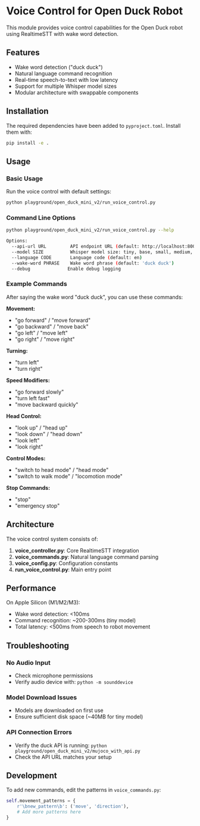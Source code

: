 # Voice Control for Open Duck Robot

This module provides voice control capabilities for the Open Duck robot using RealtimeSTT with wake word detection.

## Features

- Wake word detection ("duck duck")
- Natural language command recognition
- Real-time speech-to-text with low latency
- Support for multiple Whisper model sizes
- Modular architecture with swappable components

## Installation

The required dependencies have been added to `pyproject.toml`. Install them with:

```bash
pip install -e .
```

## Usage

### Basic Usage

Run the voice control with default settings:

```bash
python playground/open_duck_mini_v2/run_voice_control.py
```

### Command Line Options

```bash
python playground/open_duck_mini_v2/run_voice_control.py --help

Options:
  --api-url URL         API endpoint URL (default: http://localhost:8000)
  --model SIZE          Whisper model size: tiny, base, small, medium, large (default: tiny)
  --language CODE       Language code (default: en)
  --wake-word PHRASE    Wake word phrase (default: 'duck duck')
  --debug              Enable debug logging
```

### Example Commands

After saying the wake word "duck duck", you can use these commands:

**Movement:**
- "go forward" / "move forward"
- "go backward" / "move back"
- "go left" / "move left"
- "go right" / "move right"

**Turning:**
- "turn left"
- "turn right"

**Speed Modifiers:**
- "go forward slowly"
- "turn left fast"
- "move backward quickly"

**Head Control:**
- "look up" / "head up"
- "look down" / "head down"
- "look left"
- "look right"

**Control Modes:**
- "switch to head mode" / "head mode"
- "switch to walk mode" / "locomotion mode"

**Stop Commands:**
- "stop"
- "emergency stop"

## Architecture

The voice control system consists of:

1. **voice_controller.py**: Core RealtimeSTT integration
2. **voice_commands.py**: Natural language command parsing
3. **voice_config.py**: Configuration constants
4. **run_voice_control.py**: Main entry point

## Performance

On Apple Silicon (M1/M2/M3):
- Wake word detection: <100ms
- Command recognition: ~200-300ms (tiny model)
- Total latency: <500ms from speech to robot movement

## Troubleshooting

### No Audio Input
- Check microphone permissions
- Verify audio device with: `python -m sounddevice`

### Model Download Issues
- Models are downloaded on first use
- Ensure sufficient disk space (~40MB for tiny model)

### API Connection Errors
- Verify the duck API is running: `python playground/open_duck_mini_v2/mujoco_with_api.py`
- Check the API URL matches your setup

## Development

To add new commands, edit the patterns in `voice_commands.py`:

```python
self.movement_patterns = {
    r'\bnew_pattern\b': ('move', 'direction'),
    # Add more patterns here
}
```
